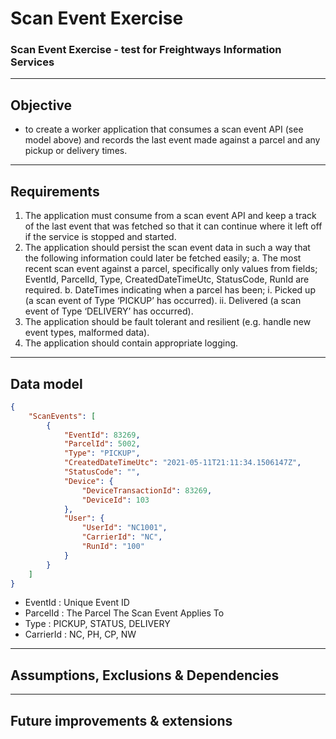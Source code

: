 # Scan Event Exercise
### Scan Event Exercise - test for Freightways Information Services

----

## Objective
- to create a worker application that consumes a scan event API (see model above) and records the last event made against a parcel and any pickup or delivery times.

----

## Requirements
1. The application must consume from a scan event API and keep a track of the last event that was
fetched so that it can continue where it left off if the service is stopped and started.
2. The application should persist the scan event data in such a way that the following information could
later be fetched easily;
  a. The most recent scan event against a parcel, specifically only values from fields; EventId,
ParcelId, Type, CreatedDateTimeUtc, StatusCode, RunId are required.
  b. DateTimes indicating when a parcel has been;
    i. Picked up (a scan event of Type ‘PICKUP’ has occurred).
    ii. Delivered (a scan event of Type ‘DELIVERY’ has occurred).
3. The application should be fault tolerant and resilient (e.g. handle new event types, malformed data).
4. The application should contain appropriate logging.

----

## Data model
```json
{
    "ScanEvents": [
        {
            "EventId": 83269,
            "ParcelId": 5002,
            "Type": "PICKUP",
            "CreatedDateTimeUtc": "2021-05-11T21:11:34.1506147Z",
            "StatusCode": "",
            "Device": {
                "DeviceTransactionId": 83269,
                "DeviceId": 103
            },
            "User": {
                "UserId": "NC1001",
                "CarrierId": "NC",
                "RunId": "100"
            }
        }
    ]
}
```
- EventId : Unique Event ID
- ParcelId : The Parcel The Scan Event Applies To
- Type : PICKUP, STATUS, DELIVERY
- CarrierId : NC, PH, CP, NW

----
## Assumptions, Exclusions & Dependencies

---
## Future improvements & extensions
